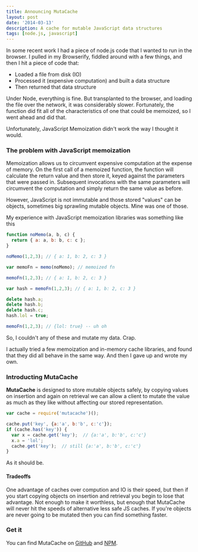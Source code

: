 ```yaml
---
title: Announcing MutaCache
layout: post
date: '2014-03-13'
description: A cache for mutable JavaScript data structures
tags: [node.js, javascript]
---
```


In some recent work I had a piece of node.js code that I wanted to run in the browser. I pulled in my Browserify, fiddled around with a few things, and then I hit a piece of code that:

* Loaded a file from disk (IO)
* Processed it (expensive computation) and built a data structure
* Then returned that data structure

Under Node, everything is fine. But transplanted to the browser, and loading the file over the network, it was considerably slower. Fortunately, the function did fit all of the characteristics of one that could be memoized, so I went ahead and did that.

Unfortunately, JavaScript Memoization didn't work the way I thought it would.

### The problem with JavaScript memoization

Memoization allows us to circumvent expensive computation at the expense of memory. On the first call of a memoized function, the function will calculate the return value and then store it, keyed against the parameters that were passed in. Subsequent invocations with the same parameters will circumvent the computation and simply return the same value as before.

However, JavaScript is not immutable and those stored "values" can be objects, sometimes big sprawling mutable objects. Mine was one of those.

My experience with JavaScript memoization libraries was something like this

```javascript
function noMemo(a, b, c) {
  return { a: a, b: b, c: c };
}

noMemo(1,2,3); // { a: 1, b: 2, c: 3 }

var memoFn = memo(noMemo); // memoized fn

memoFn(1,2,3); // { a: 1, b: 2, c: 3 }

var hash = memoFn(1,2,3); // { a: 1, b: 2, c: 3 }

delete hash.a;
delete hash.b;
delete hash.c;
hash.lol = true;

memoFn(1,2,3); // {lol: true} -- uh oh
```

So, I couldn't any of these and mutate my data. Crap.

I actually tried a few memoization and in-memory cache libraries, and found that they did all behave in the same way. And then I gave up and wrote my own.

### Introducting MutaCache

**MutaCache** is designed to store mutable objects safely, by copying values on insertion and again on retrieval we can allow a client to mutate the value as much as they like without affecting our stored representation.

```javascript
var cache = require('mutacache')();

cache.put('key', {a:'a', b:'b', c:'c'});
if (cache.has('key')) {
  var x = cache.get('key');  // {a:'a', b:'b', c:'c'}
  x.a = 'lol';
  cache.get('key');  // still {a:'a', b:'b', c:'c'}
}
```

As it should be.

#### Tradeoffs

One advantage of caches over compution and IO is their speed, but then if you start copying objects on insertion and retrieval you begin to lose that advantage. Not enough to make it worthless, but enough that MutaCache will never hit the speeds of alternative less safe JS caches. If you're objects are never going to be mutated then you can find something faster.


### Get it

You can find MutaCache on [GitHub](https://github.com/danmidwood/mutacache) and [NPM](https://www.npmjs.org/package/mutacache).
